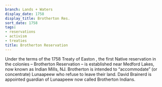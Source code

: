 ```yaml
---
branch: Lands + Waters
display_date: 1758
display_title: Brotherton Res.
sort_date: 1758
tags:
- reservations
- activism
- treaties
title: Brotherton Reservation
---
```


Under the terms of the 1758 Treaty of Easton , the first Native reservation in the colonies – Brotherton Reservation – is established near Medford Lakes, now known as Indian Mills, NJ. Brotherton is intended to “accommodate” (or concentrate) Lunaapeew who refuse to leave their land. David Brainerd is appointed guardian of Lunaapeew now called Brotherton Indians.